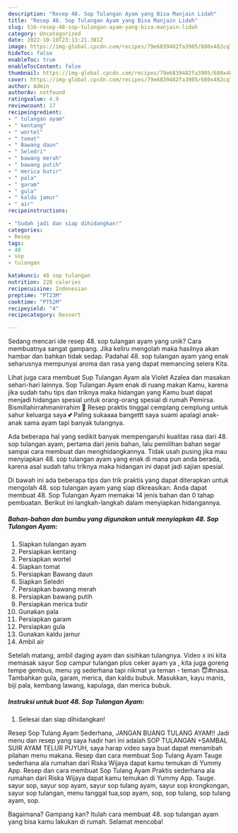 ```yaml
---
description: "Resep 48. Sop Tulangan Ayam yang Bisa Manjain Lidah"
title: "Resep 48. Sop Tulangan Ayam yang Bisa Manjain Lidah"
slug: 516-resep-48-sop-tulangan-ayam-yang-bisa-manjain-lidah
category: Uncategorized
date: 2022-10-10T23:13:21.381Z
image: https://img-global.cpcdn.com/recipes/79e6839482fa3905/680x482cq70/48-sop-tulangan-ayam-foto-resep-utama.jpg
hideToc: false
enableToc: true
enableTocContent: false
thumbnail: https://img-global.cpcdn.com/recipes/79e6839482fa3905/680x482cq70/48-sop-tulangan-ayam-foto-resep-utama.jpg
cover: https://img-global.cpcdn.com/recipes/79e6839482fa3905/680x482cq70/48-sop-tulangan-ayam-foto-resep-utama.jpg
author: Admin
authorAv: notfound
ratingvalue: 4.9
reviewcount: 17
recipeingredient:
- " tulangan ayam"
- " kentang"
- " wortel"
- " tomat"
- " Bawang daun"
- " Seledri"
- " bawang merah"
- " bawang putih"
- " merica butir"
- " pala"
- " garam"
- " gula"
- " kaldu jamur"
- " air"
recipeinstructions:

- "Sudah jadi dan siap dihidangkan!"
categories:
- Resep
tags:
- 48
- sop
- tulangan

katakunci: 48 sop tulangan 
nutrition: 228 calories
recipecuisine: Indonesian
preptime: "PT23M"
cooktime: "PT52M"
recipeyield: "4"
recipecategory: Dessert

---
```





Sedang mencari ide resep 48. sop tulangan ayam yang unik? Cara membuatnya sangat gampang. Jika keliru mengolah maka hasilnya akan hambar dan bahkan tidak sedap. Padahal 48. sop tulangan ayam yang enak seharusnya mempunyai aroma dan rasa yang dapat memancing selera Kita.





Lihat juga cara membuat Sup Tulangan Ayam ala Violet Azalea dan masakan sehari-hari lainnya. Sop Tulangan Ayam enak di ruang makan Kamu, karena jika sudah tahu tips dan triknya maka hidangan yang Kamu buat dapat menjadi hidangan spesial untuk orang-orang spesial di rumah Pemirsa. Bismillahirrahmanirrahim 🙏 Resep praktis tinggal cemplang cemplung untuk sahur keluarga saya 💕 Paling sukaaaa bangettt saya suami apalagi anak-anak sama ayam tapi banyak tulangnya.

Ada beberapa hal yang sedikit banyak mempengaruhi kualitas rasa dari 48. sop tulangan ayam, pertama dari jenis bahan, lalu pemilihan bahan segar sampai cara membuat dan menghidangkannya. Tidak usah pusing jika mau menyiapkan 48. sop tulangan ayam yang enak di mana pun anda berada, karena asal sudah tahu triknya maka hidangan ini dapat jadi sajian spesial.






Di bawah ini ada beberapa tips dan trik praktis yang dapat diterapkan untuk mengolah 48. sop tulangan ayam yang siap dikreasikan. Anda dapat membuat 48. Sop Tulangan Ayam memakai 14 jenis bahan dan 0 tahap pembuatan. Berikut ini langkah-langkah dalam menyiapkan hidangannya.

<!--inarticleads1-->

##### Bahan-bahan dan bumbu yang digunakan untuk menyiapkan 48. Sop Tulangan Ayam:

1. Siapkan  tulangan ayam
1. Persiapkan  kentang
1. Persiapkan  wortel
1. Siapkan  tomat
1. Persiapkan  Bawang daun
1. Siapkan  Seledri
1. Persiapkan  bawang merah
1. Persiapkan  bawang putih
1. Persiapkan  merica butir
1. Gunakan  pala
1. Persiapkan  garam
1. Persiapkan  gula
1. Gunakan  kaldu jamur
1. Ambil  air


Setelah matang, ambil daging ayam dan sisihkan tulangnya. Video x ini kita memasak sayur Sop campur tulangan plus ceker ayam ya , kita juga goreng tempe gembus, menu yg sederhana tapi nikmat ya teman - teman 😇#masa. Tambahkan gula, garam, merica, dan kaldu bubuk. Masukkan, kayu manis, biji pala, kembang lawang, kapulaga, dan merica bubuk. 

<!--inarticleads2-->

##### Instruksi untuk buat 48. Sop Tulangan Ayam:


1. Selesai dan siap dihidangkan!

Resep Sop Tulang Ayam Sederhana, JANGAN BUANG TULANG AYAM!! Jadi menu dan resep yang saya hadir hari ini adalah SOP TULANGAN +SAMBAL SUIR AYAM TELUR PUYUH, saya harap video saya buat dapat menambah pilahan menu makana. Resep dan cara membuat Sop Tulang Ayam Tauge sederhana ala rumahan dari Riska Wijaya dapat kamu temukan di Yummy App. Resep dan cara membuat Sop Tulang Ayam Praktis sederhana ala rumahan dari Riska Wijaya dapat kamu temukan di Yummy App. Tauge. sayur sop, sayur sop ayam, sayur sop tulang ayam, sayur sop krongkongan, sayur sop tulangan, menu tanggal tua,sop ayam, sop, sop tulang, sop tulang ayam, sop. 

Bagaimana? Gampang kan? Itulah cara membuat 48. sop tulangan ayam yang bisa kamu lakukan di rumah. Selamat mencoba!
